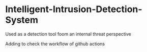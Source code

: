 # Intelligent-Intrusion-Detection-System

Used as a detection tool foom an internal threat perspective

Adding to check the workflow of github actions
